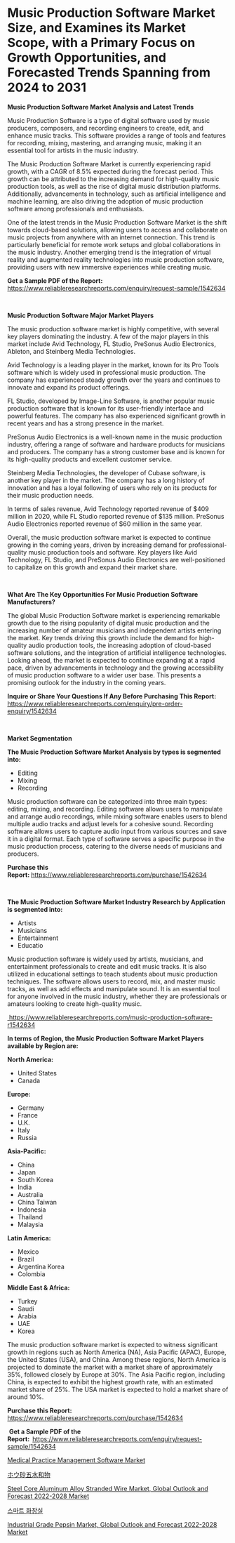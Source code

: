 <p><h1>Music Production Software Market Size, and Examines its Market Scope, with a Primary Focus on Growth Opportunities, and Forecasted Trends Spanning from 2024 to 2031</h1></p><p><strong>Music Production Software Market Analysis and Latest Trends</strong></p>
<p><p>Music Production Software is a type of digital software used by music producers, composers, and recording engineers to create, edit, and enhance music tracks. This software provides a range of tools and features for recording, mixing, mastering, and arranging music, making it an essential tool for artists in the music industry.</p><p>The Music Production Software Market is currently experiencing rapid growth, with a CAGR of 8.5% expected during the forecast period. This growth can be attributed to the increasing demand for high-quality music production tools, as well as the rise of digital music distribution platforms. Additionally, advancements in technology, such as artificial intelligence and machine learning, are also driving the adoption of music production software among professionals and enthusiasts.</p><p>One of the latest trends in the Music Production Software Market is the shift towards cloud-based solutions, allowing users to access and collaborate on music projects from anywhere with an internet connection. This trend is particularly beneficial for remote work setups and global collaborations in the music industry. Another emerging trend is the integration of virtual reality and augmented reality technologies into music production software, providing users with new immersive experiences while creating music.</p></p>
<p><strong>Get a Sample PDF of the Report:&nbsp;</strong> <a href="https://www.reliableresearchreports.com/enquiry/request-sample/1542634">https://www.reliableresearchreports.com/enquiry/request-sample/1542634</a></p>
<p>&nbsp;</p>
<p><strong>Music Production Software Major Market Players</strong></p>
<p><p>The music production software market is highly competitive, with several key players dominating the industry. A few of the major players in this market include Avid Technology, FL Studio, PreSonus Audio Electronics, Ableton, and Steinberg Media Technologies.</p><p>Avid Technology is a leading player in the market, known for its Pro Tools software which is widely used in professional music production. The company has experienced steady growth over the years and continues to innovate and expand its product offerings.</p><p>FL Studio, developed by Image-Line Software, is another popular music production software that is known for its user-friendly interface and powerful features. The company has also experienced significant growth in recent years and has a strong presence in the market.</p><p>PreSonus Audio Electronics is a well-known name in the music production industry, offering a range of software and hardware products for musicians and producers. The company has a strong customer base and is known for its high-quality products and excellent customer service.</p><p>Steinberg Media Technologies, the developer of Cubase software, is another key player in the market. The company has a long history of innovation and has a loyal following of users who rely on its products for their music production needs.</p><p>In terms of sales revenue, Avid Technology reported revenue of $409 million in 2020, while FL Studio reported revenue of $135 million. PreSonus Audio Electronics reported revenue of $60 million in the same year.</p><p>Overall, the music production software market is expected to continue growing in the coming years, driven by increasing demand for professional-quality music production tools and software. Key players like Avid Technology, FL Studio, and PreSonus Audio Electronics are well-positioned to capitalize on this growth and expand their market share.</p></p>
<p>&nbsp;</p>
<p><strong>What Are The Key Opportunities For Music Production Software Manufacturers?</strong></p>
<p><p>The global Music Production Software market is experiencing remarkable growth due to the rising popularity of digital music production and the increasing number of amateur musicians and independent artists entering the market. Key trends driving this growth include the demand for high-quality audio production tools, the increasing adoption of cloud-based software solutions, and the integration of artificial intelligence technologies. Looking ahead, the market is expected to continue expanding at a rapid pace, driven by advancements in technology and the growing accessibility of music production software to a wider user base. This presents a promising outlook for the industry in the coming years.</p></p>
<p><strong>Inquire or Share Your Questions If Any Before Purchasing This Report:</strong> <a href="https://www.reliableresearchreports.com/enquiry/pre-order-enquiry/1542634">https://www.reliableresearchreports.com/enquiry/pre-order-enquiry/1542634</a></p>
<p>&nbsp;</p>
<p><strong>Market Segmentation</strong></p>
<p><strong>The Music Production Software Market Analysis by types is segmented into:</strong></p>
<p><ul><li>Editing</li><li>Mixing</li><li>Recording</li></ul></p>
<p><p>Music production software can be categorized into three main types: editing, mixing, and recording. Editing software allows users to manipulate and arrange audio recordings, while mixing software enables users to blend multiple audio tracks and adjust levels for a cohesive sound. Recording software allows users to capture audio input from various sources and save it in a digital format. Each type of software serves a specific purpose in the music production process, catering to the diverse needs of musicians and producers.</p></p>
<p><strong>Purchase this Report:&nbsp;</strong><a href="https://www.reliableresearchreports.com/purchase/1542634">https://www.reliableresearchreports.com/purchase/1542634</a></p>
<p>&nbsp;</p>
<p><strong>The Music Production Software Market Industry Research by Application is segmented into:</strong></p>
<p><ul><li>Artists</li><li>Musicians</li><li>Entertainment</li><li>Educatio</li></ul></p>
<p><p>Music production software is widely used by artists, musicians, and entertainment professionals to create and edit music tracks. It is also utilized in educational settings to teach students about music production techniques. The software allows users to record, mix, and master music tracks, as well as add effects and manipulate sound. It is an essential tool for anyone involved in the music industry, whether they are professionals or amateurs looking to create high-quality music.</p></p>
<p><a href="https://www.reliableresearchreports.com/music-production-software-r1542634">&nbsp;https://www.reliableresearchreports.com/music-production-software-r1542634</a></p>
<p><strong>In terms of Region, the Music Production Software Market Players available by Region are:</strong></p>
<p>
    <p> <strong> North America: </strong>
        <ul>
            <li>United States</li>
            <li>Canada</li>
        </ul>
        </p> 
    <p> <strong> Europe: </strong>
        <ul>
            <li>Germany</li>
            <li>France</li>
            <li>U.K.</li>
            <li>Italy</li>
            <li>Russia</li>
        </ul>
        </p> 
    <p> <strong> Asia-Pacific: </strong>
        <ul>
            <li>China</li>
            <li>Japan</li>
            <li>South Korea</li>
            <li>India</li>
            <li>Australia</li>
            <li>China Taiwan</li>
            <li>Indonesia</li>
            <li>Thailand</li>
            <li>Malaysia</li>
        </ul>
        </p> 
    <p> <strong> Latin America: </strong>
        <ul>
            <li>Mexico</li>
            <li>Brazil</li>
            <li>Argentina Korea</li>
            <li>Colombia</li>
        </ul>
        </p> 
    <p> <strong> Middle East & Africa: </strong>
        <ul>
            <li>Turkey</li>
            <li>Saudi</li>
            <li>Arabia</li>
            <li>UAE</li>
            <li>Korea</li>
        </ul>
    </p>
    </p>
<p><p>The music production software market is expected to witness significant growth in regions such as North America (NA), Asia Pacific (APAC), Europe, the United States (USA), and China. Among these regions, North America is projected to dominate the market with a market share of approximately 35%, followed closely by Europe at 30%. The Asia Pacific region, including China, is expected to exhibit the highest growth rate, with an estimated market share of 25%. The USA market is expected to hold a market share of around 10%.</p></p>
<p><strong>Purchase this Report: </strong><a href="https://www.reliableresearchreports.com/purchase/1542634">https://www.reliableresearchreports.com/purchase/1542634</a></p>
<p>&nbsp;<strong>Get a Sample PDF of the Report:&nbsp;&nbsp;</strong><a href="https://www.reliableresearchreports.com/enquiry/request-sample/1542634">https://www.reliableresearchreports.com/enquiry/request-sample/1542634</a></p>
<p><strong></strong></p>
<p><p><a href="https://github.com/lbird53714/Market-Research-Report-List-4/blob/main/medical-practice-management-software-market.md">Medical Practice Management Software Market</a></p><p><a href="https://github.com/sghwr779811674/Market-Research-Report-List-2/blob/main/35344566743.md">ホウ砂五水和物</a></p><p><a href="https://www.linkedin.com/pulse/steel-core-aluminum-alloy-stranded-wire-market-global-outlook-imm5c">Steel Core Aluminum Alloy Stranded Wire Market, Global Outlook and Forecast 2022-2028 Market</a></p><p><a href="https://github.com/vdhdwjyp90142/Market-Research-Report-List-2/blob/main/408112259964.md">스마트 화장실</a></p><p><a href="https://www.linkedin.com/pulse/industrial-grade-pepsin-market-global-outlook-forecast-2022-2028-a400c">Industrial Grade Pepsin Market, Global Outlook and Forecast 2022-2028 Market</a></p></p>